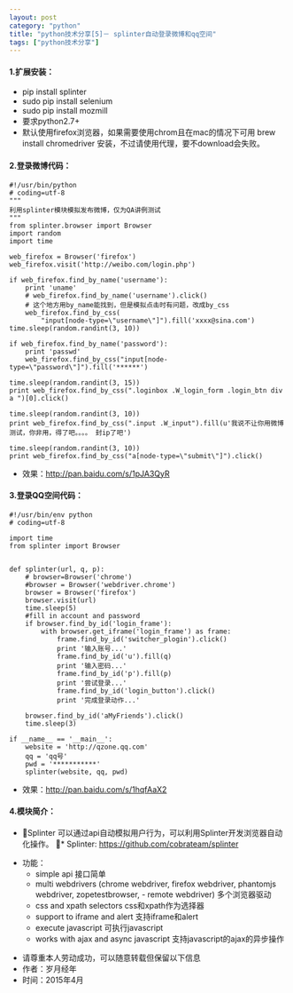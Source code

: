 ```yaml
---
layout: post
category: "python"
title: "python技术分享[5]－ splinter自动登录微博和qq空间"
tags: ["python技术分享"]
---
```

#### 1.扩展安装：
* pip install splinter
* sudo pip install selenium
* sudo pip install mozmill
* 要求python2.7+ 
* 默认使用firefox浏览器，如果需要使用chrom且在mac的情况下可用 brew install chromedriver 安装，不过请使用代理，要不download会失败。

#### 2.登录微博代码：


```
#!/usr/bin/python
# coding=utf-8
"""
利用splinter模块模拟发布微博，仅为QA讲例测试
"""
from splinter.browser import Browser
import random
import time

web_firefox = Browser('firefox')
web_firefox.visit('http://weibo.com/login.php')

if web_firefox.find_by_name('username'):
    print 'uname'
    # web_firefox.find_by_name('username').click()
    # 这个地方用by_name能找到，但是模拟点击时有问题，改成by_css
    web_firefox.find_by_css(
        "input[node-type=\"username\"]").fill('xxxx@sina.com')
time.sleep(random.randint(3, 10))

if web_firefox.find_by_name('password'):
    print 'passwd'
    web_firefox.find_by_css("input[node-type=\"password\"]").fill('******')
    
time.sleep(random.randint(3, 15))
print web_firefox.find_by_css(".loginbox .W_login_form .login_btn div a ")[0].click()

time.sleep(random.randint(3, 10))
print web_firefox.find_by_css(".input .W_input").fill(u'我说不让你用微博测试，你非用，得了吧。。。。 封ip了吧')

time.sleep(random.randint(3, 10))
print web_firefox.find_by_css("a[node-type=\"submit\"]").click()

```
* 效果：<http://pan.baidu.com/s/1pJA3QyR>

#### 3.登录QQ空间代码：

```
#!/usr/bin/env python
# coding=utf-8

import time
from splinter import Browser


def splinter(url, q, p):
    # browser=Browser('chrome')
    #browser = Browser('webdriver.chrome')
    browser = Browser('firefox')
    browser.visit(url)
    time.sleep(5)
    #fill in account and password
    if browser.find_by_id('login_frame'):
        with browser.get_iframe('login_frame') as frame:
            frame.find_by_id('switcher_plogin').click()
            print '输入账号...'
            frame.find_by_id('u').fill(q)
            print '输入密码...'
            frame.find_by_id('p').fill(p)
            print '尝试登录...'
            frame.find_by_id('login_button').click()
            print '完成登录动作...'

    browser.find_by_id('aMyFriends').click()
    time.sleep(3)

if __name__ == '__main__':
    website = 'http://qzone.qq.com'
    qq = 'qq号'
    pwd = '***********'
    splinter(website, qq, pwd)
```
* 效果：<http://pan.baidu.com/s/1hqfAaX2>

#### 4.模块简介：
* Splinter 可以通过api自动模拟用户行为，可以利用Splinter开发浏览器自动化操作。
* Splinter:  <https://github.com/cobrateam/splinter>
- 功能：
	- simple api 接口简单
	- multi webdrivers (chrome webdriver, firefox webdriver, phantomjs webdriver, zopetestbrowser, - remote webdriver) 多个浏览器驱动
	- css and xpath selectors css和xpath作为选择器
	- support to iframe and alert 支持iframe和alert
	- execute javascript 可执行javascript
	- works with ajax and async javascript 支持javascript的ajax的异步操作
>
- 请尊重本人劳动成功，可以随意转载但保留以下信息 
- 作者：岁月经年 
- 时间：2015年4月
